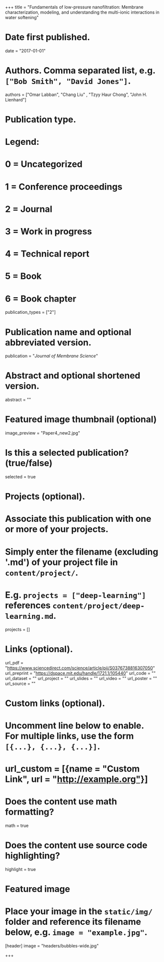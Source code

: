 +++
title = "Fundamentals of low-pressure nanofiltration: Membrane characterization, modeling, and understanding the multi-ionic interactions in water softening"

# Date first published.
date = "2017-01-01"

# Authors. Comma separated list, e.g. `["Bob Smith", "David Jones"]`.
authors = ["Omar Labban", "Chang Liu" , "Tzyy Haur Chong", "John H. Lienhard"]

# Publication type.
# Legend:
# 0 = Uncategorized
# 1 = Conference proceedings
# 2 = Journal
# 3 = Work in progress
# 4 = Technical report
# 5 = Book
# 6 = Book chapter
publication_types = ["2"]

# Publication name and optional abbreviated version.
publication = "*Journal of Membrane Science*"

# Abstract and optional shortened version.
abstract = ""

# Featured image thumbnail (optional)
image_preview = "Paper4_new2.jpg"

# Is this a selected publication? (true/false)
selected = true

# Projects (optional).
#   Associate this publication with one or more of your projects.
#   Simply enter the filename (excluding '.md') of your project file in `content/project/`.
#   E.g. `projects = ["deep-learning"]` references `content/project/deep-learning.md`.
projects = []

# Links (optional).
url_pdf = "https://www.sciencedirect.com/science/article/pii/S0376738816307050"
url_preprint = "https://dspace.mit.edu/handle/1721.1/105440"
url_code = ""
url_dataset = ""
url_project = ""
url_slides = ""
url_video = ""
url_poster = ""
url_source = ""

# Custom links (optional).
#   Uncomment line below to enable. For multiple links, use the form `[{...}, {...}, {...}]`.
# url_custom = [{name = "Custom Link", url = "http://example.org"}]

# Does the content use math formatting?
math = true

# Does the content use source code highlighting?
highlight = true

# Featured image
# Place your image in the `static/img/` folder and reference its filename below, e.g. `image = "example.jpg"`.
[header]
image = "headers/bubbles-wide.jpg"

+++
